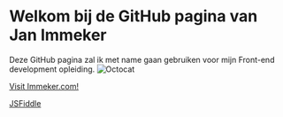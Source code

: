 # Welkom bij de GitHub pagina van Jan Immeker

Deze GitHub pagina zal ik met name gaan gebruiken voor mijn Front-end development opleiding. 
![Octocat](https://user-images.githubusercontent.com/31700734/146571837-c7c94cc3-1b73-41f8-ac57-39fdb9a92866.png)

<p><a href="https://immeker.com/">Visit Immeker.com!</a></p>
<p><a href="https://immeker.com/jsfiddle/">JSFiddle</a></p>
